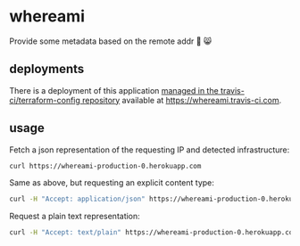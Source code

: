 # whereami

Provide some metadata based on the remote addr :tada: :smile_cat:

## deployments

There is a deployment of this application [managed in the
travis-ci/terraform-config repository] available at
https://whereami.travis-ci.com.

## usage

Fetch a json representation of the requesting IP and detected infrastructure:

``` bash
curl https://whereami-production-0.herokuapp.com
```

Same as above, but requesting an explicit content type:

``` bash
curl -H "Accept: application/json" https://whereami-production-0.herokuapp.com
```

Request a plain text representation:

``` bash
curl -H "Accept: text/plain" https://whereami-production-0.herokuapp.com
```

[managed in the travis-ci/terraform-config repository]: (https://github.com/travis-ci/terraform-config/blob/fb05f78b1e80b27c0dd531282b4c3266a44febcb/dns-production-0/main.tf#L152-L208)
